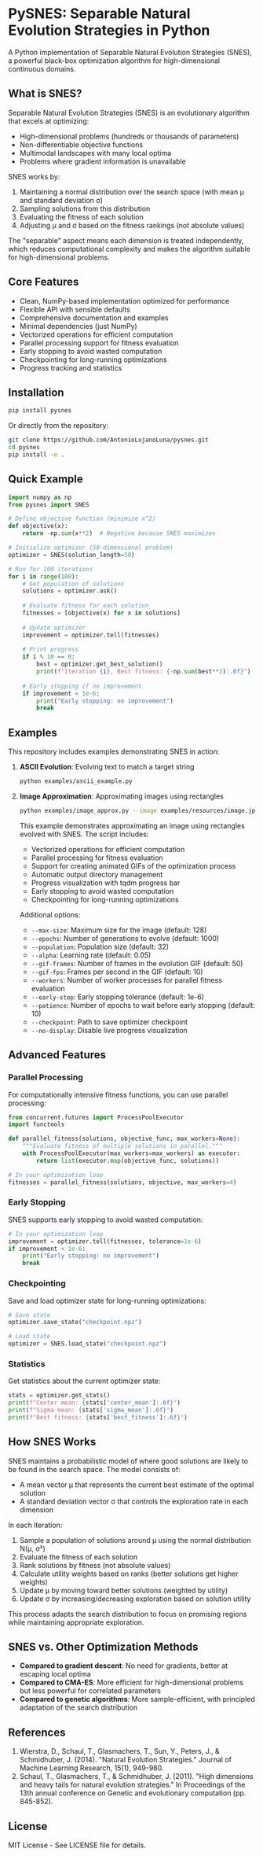 # PySNES: Separable Natural Evolution Strategies in Python

A Python implementation of Separable Natural Evolution Strategies (SNES), a powerful black-box optimization algorithm for high-dimensional continuous domains.

## What is SNES?

Separable Natural Evolution Strategies (SNES) is an evolutionary algorithm that excels at optimizing:
- High-dimensional problems (hundreds or thousands of parameters)
- Non-differentiable objective functions
- Multimodal landscapes with many local optima
- Problems where gradient information is unavailable

SNES works by:
1. Maintaining a normal distribution over the search space (with mean μ and standard deviation σ)
2. Sampling solutions from this distribution
3. Evaluating the fitness of each solution
4. Adjusting μ and σ based on the fitness rankings (not absolute values)

The "separable" aspect means each dimension is treated independently, which reduces computational complexity and makes the algorithm suitable for high-dimensional problems.

## Core Features

- Clean, NumPy-based implementation optimized for performance
- Flexible API with sensible defaults
- Comprehensive documentation and examples
- Minimal dependencies (just NumPy)
- Vectorized operations for efficient computation
- Parallel processing support for fitness evaluation
- Early stopping to avoid wasted computation
- Checkpointing for long-running optimizations
- Progress tracking and statistics

## Installation

```bash
pip install pysnes
```

Or directly from the repository:

```bash
git clone https://github.com/AntonioLujanoLuna/pysnes.git
cd pysnes
pip install -e .
```

## Quick Example

```python
import numpy as np
from pysnes import SNES

# Define objective function (minimize x^2)
def objective(x):
    return -np.sum(x**2)  # Negative because SNES maximizes

# Initialize optimizer (50-dimensional problem)
optimizer = SNES(solution_length=50)

# Run for 100 iterations
for i in range(100):
    # Get population of solutions
    solutions = optimizer.ask()
    
    # Evaluate fitness for each solution
    fitnesses = [objective(x) for x in solutions]
    
    # Update optimizer
    improvement = optimizer.tell(fitnesses)
    
    # Print progress
    if i % 10 == 0:
        best = optimizer.get_best_solution()
        print(f"Iteration {i}, Best fitness: {-np.sum(best**2):.6f}")
        
    # Early stopping if no improvement
    if improvement < 1e-6:
        print("Early stopping: no improvement")
        break
```

## Examples

This repository includes examples demonstrating SNES in action:

1. **ASCII Evolution**: Evolving text to match a target string
   ```bash
   python examples/ascii_example.py
   ```

2. **Image Approximation**: Approximating images using rectangles
   ```bash
   python examples/image_approx.py --image examples/resources/image.jpg --rects 200 --output-dir examples/output
   ```
   
   This example demonstrates approximating an image using rectangles evolved with SNES. The script includes:
   - Vectorized operations for efficient computation
   - Parallel processing for fitness evaluation
   - Support for creating animated GIFs of the optimization process
   - Automatic output directory management
   - Progress visualization with tqdm progress bar
   - Early stopping to avoid wasted computation
   - Checkpointing for long-running optimizations
   
   Additional options:
   - `--max-size`: Maximum size for the image (default: 128)
   - `--epochs`: Number of generations to evolve (default: 1000)
   - `--population`: Population size (default: 32)
   - `--alpha`: Learning rate (default: 0.05)
   - `--gif-frames`: Number of frames in the evolution GIF (default: 50)
   - `--gif-fps`: Frames per second in the GIF (default: 10)
   - `--workers`: Number of worker processes for parallel fitness evaluation
   - `--early-stop`: Early stopping tolerance (default: 1e-6)
   - `--patience`: Number of epochs to wait before early stopping (default: 10)
   - `--checkpoint`: Path to save optimizer checkpoint
   - `--no-display`: Disable live progress visualization

## Advanced Features

### Parallel Processing

For computationally intensive fitness functions, you can use parallel processing:

```python
from concurrent.futures import ProcessPoolExecutor
import functools

def parallel_fitness(solutions, objective_func, max_workers=None):
    """Evaluate fitness of multiple solutions in parallel."""
    with ProcessPoolExecutor(max_workers=max_workers) as executor:
        return list(executor.map(objective_func, solutions))

# In your optimization loop
fitnesses = parallel_fitness(solutions, objective, max_workers=4)
```

### Early Stopping

SNES supports early stopping to avoid wasted computation:

```python
# In your optimization loop
improvement = optimizer.tell(fitnesses, tolerance=1e-6)
if improvement < 1e-6:
    print("Early stopping: no improvement")
    break
```

### Checkpointing

Save and load optimizer state for long-running optimizations:

```python
# Save state
optimizer.save_state("checkpoint.npz")

# Load state
optimizer = SNES.load_state("checkpoint.npz")
```

### Statistics

Get statistics about the current optimizer state:

```python
stats = optimizer.get_stats()
print(f"Center mean: {stats['center_mean']:.6f}")
print(f"Sigma mean: {stats['sigma_mean']:.6f}")
print(f"Best fitness: {stats['best_fitness']:.6f}")
```

## How SNES Works

SNES maintains a probabilistic model of where good solutions are likely to be found in the search space. The model consists of:

- A mean vector μ that represents the current best estimate of the optimal solution
- A standard deviation vector σ that controls the exploration rate in each dimension

In each iteration:

1. Sample a population of solutions around μ using the normal distribution N(μ, σ²)
2. Evaluate the fitness of each solution
3. Rank solutions by fitness (not absolute values)
4. Calculate utility weights based on ranks (better solutions get higher weights)
5. Update μ by moving toward better solutions (weighted by utility)
6. Update σ by increasing/decreasing exploration based on solution utility

This process adapts the search distribution to focus on promising regions while maintaining appropriate exploration.

## SNES vs. Other Optimization Methods

- **Compared to gradient descent**: No need for gradients, better at escaping local optima
- **Compared to CMA-ES**: More efficient for high-dimensional problems but less powerful for correlated parameters
- **Compared to genetic algorithms**: More sample-efficient, with principled adaptation of the search distribution

## References

1. Wierstra, D., Schaul, T., Glasmachers, T., Sun, Y., Peters, J., & Schmidhuber, J. (2014). "Natural Evolution Strategies." Journal of Machine Learning Research, 15(1), 949-980.
2. Schaul, T., Glasmachers, T., & Schmidhuber, J. (2011). "High dimensions and heavy tails for natural evolution strategies." In Proceedings of the 13th annual conference on Genetic and evolutionary computation (pp. 845-852).

## License

MIT License - See LICENSE file for details.